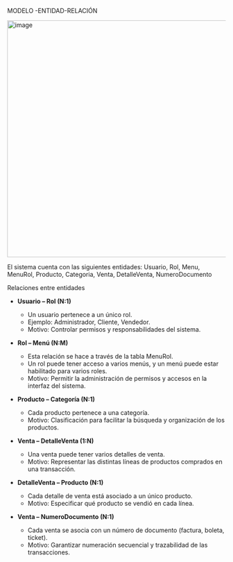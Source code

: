 MODELO -ENTIDAD-RELACIÓN

<img width="1013" height="546" alt="image" src="https://github.com/user-attachments/assets/fedb9e80-44c6-4de4-8bc0-d23d57badf44" />


El sistema cuenta con las siguientes entidades: Usuario, Rol, Menu, MenuRol, Producto, Categoria, Venta, DetalleVenta, NumeroDocumento

Relaciones entre entidades

- **Usuario – Rol (N:1)** 
  - Un usuario pertenece a un único rol.
  - Ejemplo: Administrador, Cliente, Vendedor.
  - Motivo: Controlar permisos y responsabilidades del sistema.

- **Rol – Menú (N:M)** 
  - Esta relación se hace a través de la tabla MenuRol.
  - Un rol puede tener acceso a varios menús, y un menú puede estar habilitado para varios roles.
  - Motivo: Permitir la administración de permisos y accesos en la interfaz del sistema.

- **Producto – Categoría (N:1)**
  - Cada producto pertenece a una categoría.
  - Motivo: Clasificación para facilitar la búsqueda y organización de los productos.

- **Venta – DetalleVenta (1:N)**
  - Una venta puede tener varios detalles de venta.
  - Motivo: Representar las distintas líneas de productos comprados en una transacción.

- **DetalleVenta – Producto (N:1)**
  - Cada detalle de venta está asociado a un único producto.
  - Motivo: Especificar qué producto se vendió en cada línea.
 
- **Venta – NumeroDocumento (N:1)**
  - Cada venta se asocia con un número de documento (factura, boleta, ticket).
  - Motivo: Garantizar numeración secuencial y trazabilidad de las transacciones.

